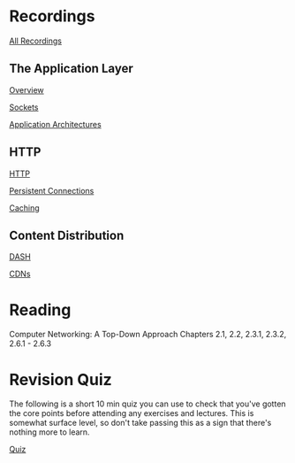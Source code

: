 # Recordings

[All Recordings](https://sid.erda.dk/sharelink/EYcPTPmDss)

## The Application Layer

[Overview](https://sid.erda.dk/share_redirect/crqSLy8PdI)

[Sockets](https://sid.erda.dk/share_redirect/dVBzZ04tMG)

[Application Architectures](https://sid.erda.dk/share_redirect/eJ4LCb2RzD)

## HTTP

[HTTP](https://sid.erda.dk/share_redirect/cpaKxoRN2p)

[Persistent Connections](https://sid.erda.dk/share_redirect/A0f7wHgSLe)

[Caching](https://sid.erda.dk/share_redirect/FEXmKv633j)

## Content Distribution

[DASH](https://sid.erda.dk/share_redirect/gPh4swp22W)

[CDNs](https://sid.erda.dk/share_redirect/hpyuq4xUtM)

# Reading

Computer Networking: A Top-Down Approach Chapters 2.1, 2.2, 2.3.1, 2.3.2, 2.6.1 - 2.6.3

# Revision Quiz

The following is a short 10 min quiz you can use to check that you've gotten
the core points before attending any exercises and lectures. This is somewhat
surface level, so don't take passing this as a sign that there's nothing more
to learn.

[Quiz](https://absalon.ku.dk/courses/85611/quizzes/110464)